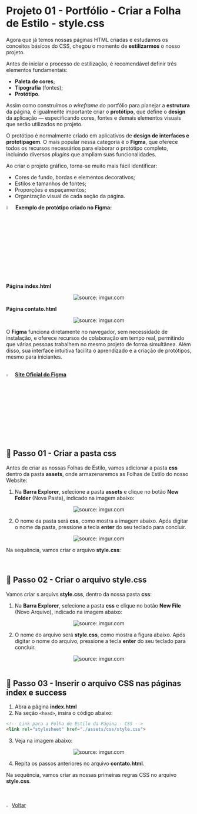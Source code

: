 <h1>Projeto 01 - Portfólio - Criar a Folha de Estilo - style.css</h1>



Agora que já temos nossas páginas HTML criadas e estudamos os conceitos básicos do CSS, chegou o momento de **estilizarmos** o nosso projeto.

Antes de iniciar o processo de estilização, é recomendável definir três elementos fundamentais:

- **Paleta de cores**;
- **Tipografia** (fontes);
- **Protótipo**.

Assim como construímos o *wireframe* do portfólio para planejar a **estrutura** da página, é igualmente importante criar o **protótipo**, que define o **design** da aplicação — especificando cores, fontes e demais elementos visuais que serão utilizados no projeto.

O protótipo é normalmente criado em aplicativos de **design de interfaces e prototipagem**. O mais popular nessa categoria é o **Figma**, que oferece todos os recursos necessários para elaborar o protótipo completo, incluindo diversos *plugins* que ampliam suas funcionalidades.

Ao criar o projeto gráfico, torna-se muito mais fácil identificar:

- Cores de fundo, bordas e elementos decorativos;
- Estilos e tamanhos de fontes;
- Proporções e espaçamentos;
- Organização visual de cada seção da página.

<img src="https://i.imgur.com/vK8ulM5.png" title="source: imgur.com" width="5%"/>**Exemplo de protótipo criado no Figma:**

**Página index.html**

<div align="center"><img src="https://i.imgur.com/4l1Dh3E.png" title="source: imgur.com" /></div>

**Página contato.html**

<div align="center"><img src="https://i.imgur.com/NS3XckT.png" title="source: imgur.com" /></div>

O **Figma** funciona diretamente no navegador, sem necessidade de instalação, e oferece recursos de colaboração em tempo real, permitindo que várias pessoas trabalhem no mesmo projeto de forma simultânea. Além disso, sua interface intuitiva facilita o aprendizado e a criação de protótipos, mesmo para iniciantes.

<br />

<div align="left"><img src="https://i.imgur.com/vK8ulM5.png" title="source: imgur.com" width="4%"/> <a href="https://www.figma.com" target="_blank"><b>Site Oficial do Figma</b></a></div>

<br />

<h2>👣 Passo 01 - Criar a pasta css</h2>



Antes de criar as nossas Folhas de Estilo, vamos adicionar a pasta **css** dentro da pasta **assets**, onde armazenaremos as Folhas de Estilo do nosso Website:

1. Na **Barra Explorer**, selecione a pasta **assets** e clique no botão **New Folder** (Nova Pasta), indicado na imagem abaixo:

<div align="center"><img src="https://i.imgur.com/1uWCOUM.png" title="source: imgur.com" /></div>

2. O nome da pasta será **css**, como mostra a imagem abaixo. Após digitar o nome da pasta, pressione a tecla **enter** do seu teclado para concluir.

<div align="center"><img src="https://i.imgur.com/6VgbyMO.png" title="source: imgur.com" /></div>

Na sequência, vamos criar o arquivo **style.css**:

<br />

<h2>👣 Passo 02 - Criar o arquivo style.css</h2>



Vamos criar s arquivs **style.css**, dentro da nossa pasta **css**:

1. Na **Barra Explorer**, selecione a pasta **css** e clique no botão **New File** (Novo Arquivo), indicado na imagem abaixo:  

<div align="center"><img src="https://i.imgur.com/EQn1Z6M.png" title="source: imgur.com" /></div>

2. O nome do arquivo será **style.css**, como mostra a figura abaixo. Após digitar o nome do arquivo, pressione a tecla **enter** do seu teclado para concluir. 

<div align="center"><img src="https://i.imgur.com/xrl3Jp8.png" title="source: imgur.com" /></div>

<br />

<h2>👣 Passo 03 - Inserir o arquivo CSS nas páginas index e success</h2>



1. Abra a página **index.html**
2. Na seção `<head>`, insira o código abaixo:

```html
<!-- Link para a Folha de Estilo da Página - CSS -->
<link rel="stylesheet" href="./assets/css/style.css">
```

3. Veja na imagem abaixo:

<div align="center"><img src="https://i.imgur.com/B6SAtOW.png" title="source: imgur.com" /></div>

4. Repita os passos anteriores no arquivo **contato.html**.

Na sequência, vamos criar as nossas primeiras regras CSS no arquivo **style.css**.

<br />
<br />

<div align="left"><a href="README.md"><img src="https://i.imgur.com/XMgF3gl.png" title="source: imgur.com" width="3%"/>Voltar</a></div>
